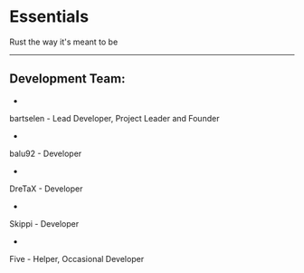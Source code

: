 Essentials
==========

Rust the way it's meant to be

----------------
Development Team:
----------------

-
bartselen - Lead Developer, Project Leader and Founder

-
balu92 - Developer

-
DreTaX - Developer

-
Skippi - Developer

-
Five - Helper, Occasional Developer
